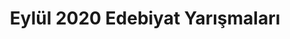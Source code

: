 ---
layout: monthly
title: "Eylül 2020 Edebiyat Yarışmaları"
key: "eylül 2020"
description: "eylül 2020, resim yarışmaları, hikaye yazma, para ödüllü yarışmalar, öykü yarışması"
permalink: "eylul-ayi-2020-edebiyat-yarismalari/"
---